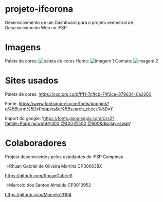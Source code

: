 # projeto-ifcorona
Desenvolvimento de um Dashboard para o projeto semestral de Desenvolvimento Web no IFSP

# Imagens
Paleta de cores:
![paleta de cores](https://user-images.githubusercontent.com/74109343/164313056-e7a3576a-efa4-45c3-bf03-641c0072d47d.png)
Home:
![imagem 1](https://user-images.githubusercontent.com/74109343/163895329-ed00d6ec-40d6-4005-b690-3af3d580beeb.png)
Contato:
![imagem 2](https://user-images.githubusercontent.com/74109343/163895332-a87cca60-343f-4bad-bcff-a0223aff9227.png)

# Sites usados
Paleta de cores: https://coolors.co/bffff1-7cffcb-74f2ce-379634-0a3200

Fonte: https://www.fontsquirrel.com/fonts/poppins?q%5Bterm%5D=Poppins&q%5Bsearch_check%5D=Y

Import do google: 'https://fonts.googleapis.com/css2?family=Poppins:wght@300;@400;@500;@600&display=swap'

# Colaboradores
Projeto desenvolvidos pelos estudantes do IFSP Campinas

->Rhuan Gabriel de Oliveira Martins CP300838X

  https://github.com/RhuanGabriel1

->Marcelo dos Santos Almeida CP3013952

  https://github.com/Marcelo13104
